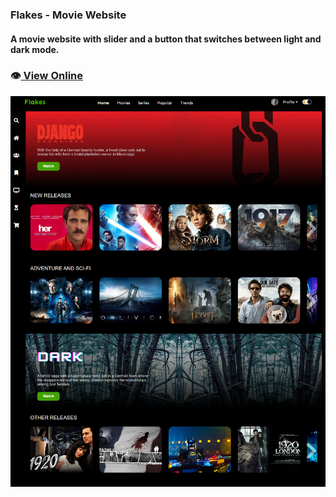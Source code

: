 ### Flakes - Movie Website

#### A movie website with slider and a button that switches between light and dark mode.

### 👁️[ View Online](https://frontiago.github.io/movie-website/)

![Print](./img/print.png)

